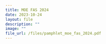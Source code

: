 ```yaml
---
title: MOE FAS 2024
date: 2023-10-24
layout: file
description: ""
image: ""
file_url: /files/pamphlet_moe_fas_2024.pdf
---
```

